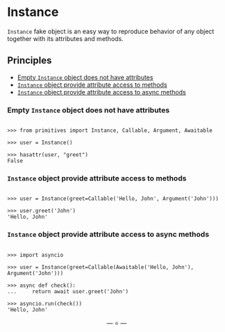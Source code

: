 # Instance

`Instance` fake object is an easy way to reproduce behavior of any object
together with its attributes and methods.

## Principles

- [Empty `Instance` object does not have attributes](#empty-instance-object-does-not-have-attributes)
- [`Instance` object provide attribute access to methods](#instance-object-provide-attribute-access-to-methods)
- [`Instance` object provide attribute access to async methods](#instance-object-provide-attribute-access-to-async-methods)

### Empty `Instance` object does not have attributes

```pycon

>>> from primitives import Instance, Callable, Argument, Awaitable

>>> user = Instance()

>>> hasattr(user, "greet")
False

```

### `Instance` object provide attribute access to methods

```pycon

>>> user = Instance(greet=Callable('Hello, John', Argument('John')))

>>> user.greet('John')
'Hello, John'

```

### `Instance` object provide attribute access to async methods

```pycon

>>> import asyncio

>>> user = Instance(greet=Callable(Awaitable('Hello, John'), Argument('John')))

>>> async def check():
...     return await user.greet('John')

>>> asyncio.run(check())
'Hello, John'

```

<p align="center">&mdash; ⭐ &mdash;</p>

